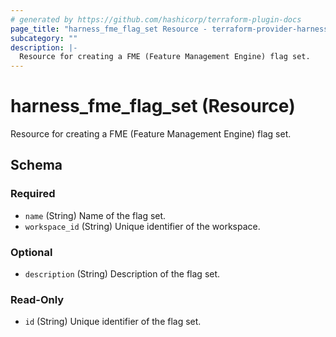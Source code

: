 ```yaml
---
# generated by https://github.com/hashicorp/terraform-plugin-docs
page_title: "harness_fme_flag_set Resource - terraform-provider-harness"
subcategory: ""
description: |-
  Resource for creating a FME (Feature Management Engine) flag set.
---
```


# harness_fme_flag_set (Resource)

Resource for creating a FME (Feature Management Engine) flag set.



<!-- schema generated by tfplugindocs -->
## Schema

### Required

- `name` (String) Name of the flag set.
- `workspace_id` (String) Unique identifier of the workspace.

### Optional

- `description` (String) Description of the flag set.

### Read-Only

- `id` (String) Unique identifier of the flag set.
